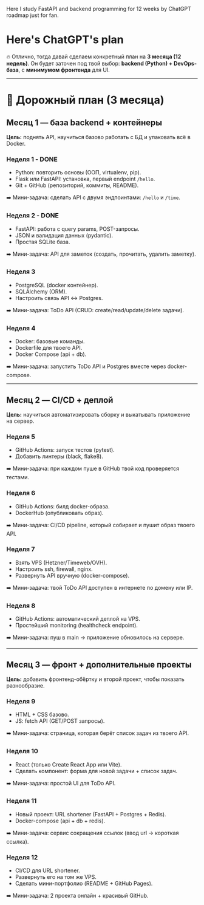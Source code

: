 Here I study FastAPI and backend programming for 12 weeks by ChatGPT roadmap just for fan.

# Here's ChatGPT's plan
🔥 Отлично, тогда давай сделаем конкретный план на **3 месяца (12 недель)**. Он будет заточен под твой выбор: **backend (Python) + DevOps-база**, с **минимумом фронтенда** для UI.

---

# 🚀 Дорожный план (3 месяца)

## Месяц 1 — база backend + контейнеры

**Цель:** поднять API, научиться базово работать с БД и упаковать всё в Docker.

### Неделя 1 - DONE

* Python: повторить основы (ООП, virtualenv, pip).
* Flask или FastAPI: установка, первый endpoint `/hello`.
* Git + GitHub (репозиторий, коммиты, README).

➡️ Мини-задача: сделать API с двумя эндпоинтами: `/hello` и `/time`.

### Неделя 2 - DONE

* FastAPI: работа с query params, POST-запросы.
* JSON и валидация данных (pydantic).
* Простая SQLite база.

➡️ Мини-задача: API для заметок (создать, прочитать, удалить заметку).

### Неделя 3

* PostgreSQL (docker контейнер).
* SQLAlchemy (ORM).
* Настроить связь API ↔ Postgres.

➡️ Мини-задача: ToDo API (CRUD: create/read/update/delete задачи).

### Неделя 4

* Docker: базовые команды.
* Dockerfile для твоего API.
* Docker Compose (api + db).

➡️ Мини-задача: запустить ToDo API и Postgres вместе через docker-compose.

---

## Месяц 2 — CI/CD + деплой

**Цель:** научиться автоматизировать сборку и выкатывать приложение на сервер.

### Неделя 5

* GitHub Actions: запуск тестов (pytest).
* Добавить линтеры (black, flake8).

➡️ Мини-задача: при каждом пуше в GitHub твой код проверяется тестами.

### Неделя 6

* GitHub Actions: билд docker-образа.
* DockerHub (опубликовать образ).

➡️ Мини-задача: CI/CD pipeline, который собирает и пушит образ твоего API.

### Неделя 7

* Взять VPS (Hetzner/Timeweb/OVH).
* Настроить ssh, firewall, nginx.
* Развернуть API вручную (docker-compose).

➡️ Мини-задача: твой ToDo API доступен в интернете по домену или IP.

### Неделя 8

* GitHub Actions: автоматический деплой на VPS.
* Простейший monitoring (healthcheck endpoint).

➡️ Мини-задача: пуш в main → приложение обновилось на сервере.

---

## Месяц 3 — фронт + дополнительные проекты

**Цель:** добавить фронтенд-обёртку и второй проект, чтобы показать разнообразие.

### Неделя 9

* HTML + CSS базово.
* JS: fetch API (GET/POST запросы).

➡️ Мини-задача: страница, которая берёт список задач из твоего API.

### Неделя 10

* React (только Create React App или Vite).
* Сделать компонент: форма для новой задачи + список задач.

➡️ Мини-задача: простой UI для ToDo API.

### Неделя 11

* Новый проект: URL shortener (FastAPI + Postgres + Redis).
* Docker-compose (api + db + redis).

➡️ Мини-задача: сервис сокращения ссылок (ввод url → короткая ссылка).

### Неделя 12

* CI/CD для URL shortener.
* Развернуть его на том же VPS.
* Сделать мини-портфолио (README + GitHub Pages).

➡️ Мини-задача: 2 проекта онлайн + красивый GitHub.

